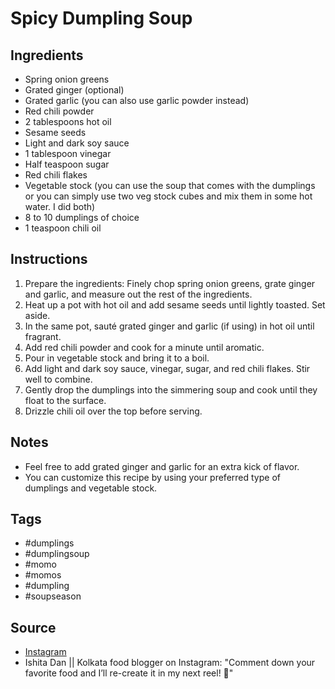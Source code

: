  # Spicy Dumpling Soup

## Ingredients

- Spring onion greens
- Grated ginger (optional)
- Grated garlic (you can also use garlic powder instead)
- Red chili powder
- 2 tablespoons hot oil
- Sesame seeds
- Light and dark soy sauce
- 1 tablespoon vinegar
- Half teaspoon sugar
- Red chili flakes
- Vegetable stock (you can use the soup that comes with the dumplings or you can simply use two veg stock cubes and mix them in some hot water. I did both)
- 8 to 10 dumplings of choice
- 1 teaspoon chili oil

## Instructions

1. Prepare the ingredients: Finely chop spring onion greens, grate ginger and garlic, and measure out the rest of the ingredients.
2. Heat up a pot with hot oil and add sesame seeds until lightly toasted. Set aside.
3. In the same pot, sauté grated ginger and garlic (if using) in hot oil until fragrant.
4. Add red chili powder and cook for a minute until aromatic.
5. Pour in vegetable stock and bring it to a boil.
6. Add light and dark soy sauce, vinegar, sugar, and red chili flakes. Stir well to combine.
7. Gently drop the dumplings into the simmering soup and cook until they float to the surface.
8. Drizzle chili oil over the top before serving.

## Notes

- Feel free to add grated ginger and garlic for an extra kick of flavor.
- You can customize this recipe by using your preferred type of dumplings and vegetable stock.

## Tags

- #dumplings
- #dumplingsoup
- #momo
- #momos
- #dumpling
- #soupseason

## Source

- [Instagram](https://www.instagram.com/p/C1EKKERLnAQ)
- Ishita Dan || Kolkata food blogger on Instagram: "Comment down your favorite food and I’ll re-create it in my next reel! 💙"